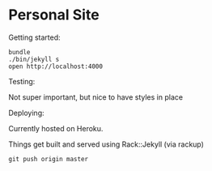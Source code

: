 # Personal Site

Getting started:

    bundle
    ./bin/jekyll s
    open http://localhost:4000

Testing:

Not super important, but nice to have styles in place

Deploying:

Currently hosted on Heroku.

Things get built and served using Rack::Jekyll (via rackup)

    git push origin master
